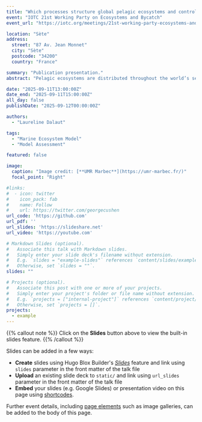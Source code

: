 ```yaml
---
title: "Which processes structure global pelagic ecosystems and control their trophic functioning? Insights from the mechanistic model APECOSM."
event: "IOTC 21st Working Party on Ecosystems and Bycatch"
event_url: "https://iotc.org/meetings/21st-working-party-ecosystems-and-bycatch-wpeb21"

location: "Sète"
address:
  street: "87 Av. Jean Monnet"
  city: "Sète"
  postcode: "34200"
  country: "France"

summary: "Publication presentation."
abstract: "Pelagic ecosystems are distributed throughout the world’s seas and oceans. They are characterised by strong vertical structuring, horizontal heterogeneity and temporal variability, which pose significant challenges for modelling them on a global scale. In this paper, we use the mechanistic high trophic level model APECOSM (Apex Predators ECOSystem Model) to assess how the physical and biogeochemical environment constrains the structure and trophic functioning of pelagic ecosystems worldwide. To this end, we configure the model to represent the three-dimensional and size-structured dynamics of six generic pelagic communities: small and medium epipelagics, tropical tunas, mesopelagic feeding tunas, small coastal pelagics, mesopelagic residents and mesopelagic migrants. We analyse their emergent three-dimensional spatial structuring on a global scale. We first show that the modelled horizontal and vertical distributions are consistent with the observed data. We then analyse the role of key environmental drivers, such as temperature, light, primary production, currents and oxygen on the response of the communities. Finally, we explore the trophic functioning of pelagic ecosystems, focusing on the emergent diets of communities and their variation with organism size. This study demonstrates the ability of a mechanistic ecosystem model to represent the multidimensional structural heterogeneity of marine ecosystems globally (encompassing three-dimensional distribution, size variations, and community composition) from a small set of universal principles and well-defined hypotheses. This approach helps to understand how the various processes at stake act and interact to shape the structure of global pelagic ecosystems, and eventually elucidate the heterogeneity of their trophic functioning."

date: "2025-09-11T13:00:00Z"
date_end: "2025-09-11T15:00:00Z"
all_day: false
publishDate: "2025-09-12T00:00:00Z"

authors:
  - "Laureline Dalaut"

tags:
  - "Marine Ecosystem Model"
  - "Model Assessment"

featured: false

image:
  caption: "Image credit: [**UMR Marbec**](https://umr-marbec.fr/)"
  focal_point: "Right"

#links:
#  - icon: twitter
#    icon_pack: fab
#    name: Follow
#    url: https://twitter.com/georgecushen
url_code: 'https://github.com'
url_pdf: ''
url_slides: 'https://slideshare.net'
url_video: 'https://youtube.com'

# Markdown Slides (optional).
#   Associate this talk with Markdown slides.
#   Simply enter your slide deck's filename without extension.
#   E.g. `slides = "example-slides"` references `content/slides/example-slides.md`.
#   Otherwise, set `slides = ""`.
slides: ""

# Projects (optional).
#   Associate this post with one or more of your projects.
#   Simply enter your project's folder or file name without extension.
#   E.g. `projects = ["internal-project"]` references `content/project/deep-learning/index.md`.
#   Otherwise, set `projects = []`.
projects:
  - example
---
```


{{% callout note %}}
Click on the **Slides** button above to view the built-in slides feature.
{{% /callout %}}

Slides can be added in a few ways:

- **Create** slides using Hugo Blox Builder's [_Slides_](https://docs.hugoblox.com/reference/content-types/) feature and link using `slides` parameter in the front matter of the talk file
- **Upload** an existing slide deck to `static/` and link using `url_slides` parameter in the front matter of the talk file
- **Embed** your slides (e.g. Google Slides) or presentation video on this page using [shortcodes](https://docs.hugoblox.com/reference/markdown/).

Further event details, including [page elements](https://docs.hugoblox.com/reference/markdown/) such as image galleries, can be added to the body of this page.
